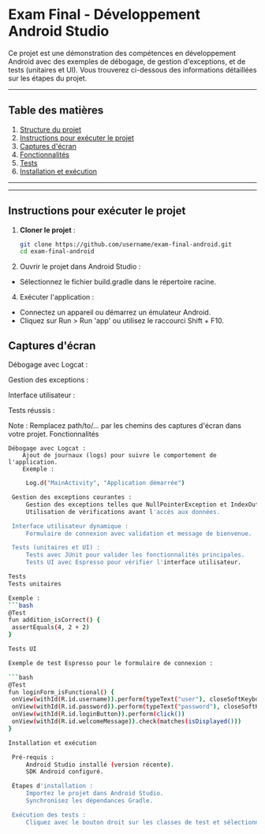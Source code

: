 # Exam Final - Développement Android Studio

Ce projet est une démonstration des compétences en développement Android avec des exemples de débogage, de gestion d'exceptions, et de tests (unitaires et UI). Vous trouverez ci-dessous des informations détaillées sur les étapes du projet.

---

## Table des matières

1. [Structure du projet](#structure-du-projet)
2. [Instructions pour exécuter le projet](#instructions-pour-exécuter-le-projet)
3. [Captures d'écran](#captures-décran)
4. [Fonctionnalités](#fonctionnalités)
5. [Tests](#tests)
6. [Installation et exécution](#installation-et-exécution)

---


---

## Instructions pour exécuter le projet

1. **Cloner le projet** :
   ```bash
   git clone https://github.com/username/exam-final-android.git
   cd exam-final-android

2. Ouvrir le projet dans Android Studio :
- Sélectionnez le fichier build.gradle dans le répertoire racine.

4. Exécuter l'application :
- Connectez un appareil ou démarrez un émulateur Android.
- Cliquez sur Run > Run 'app' ou utilisez le raccourci Shift + F10.

## Captures d'écran
Débogage avec Logcat :

Gestion des exceptions :

Interface utilisateur :

Tests réussis :

Note : Remplacez path/to/... par les chemins des captures d'écran dans votre projet.
Fonctionnalités

    Débogage avec Logcat :
        Ajout de journaux (logs) pour suivre le comportement de l'application.
        Exemple :
   ```bash
        Log.d("MainActivity", "Application démarrée")

    Gestion des exceptions courantes :
        Gestion des exceptions telles que NullPointerException et IndexOutOfBoundsException.
        Utilisation de vérifications avant l'accès aux données.

    Interface utilisateur dynamique :
        Formulaire de connexion avec validation et message de bienvenue.

    Tests (unitaires et UI) :
        Tests avec JUnit pour valider les fonctionnalités principales.
        Tests UI avec Espresso pour vérifier l'interface utilisateur.

Tests
Tests unitaires

Exemple :
   ```bash
@Test
fun addition_isCorrect() {
    assertEquals(4, 2 + 2)
}

Tests UI

Exemple de test Espresso pour le formulaire de connexion :

   ```bash
@Test
fun loginForm_isFunctional() {
    onView(withId(R.id.username)).perform(typeText("user"), closeSoftKeyboard())
    onView(withId(R.id.password)).perform(typeText("password"), closeSoftKeyboard())
    onView(withId(R.id.loginButton)).perform(click())
    onView(withId(R.id.welcomeMessage)).check(matches(isDisplayed()))
}

Installation et exécution

    Pré-requis :
        Android Studio installé (version récente).
        SDK Android configuré.

    Étapes d'installation :
        Importez le projet dans Android Studio.
        Synchronisez les dépendances Gradle.

    Exécution des tests :
        Cliquez avec le bouton droit sur les classes de test et sélectionnez Run Tests.


